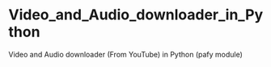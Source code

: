 # Video_and_Audio_downloader_in_Python
Video and Audio downloader (From YouTube) in Python (pafy module)

